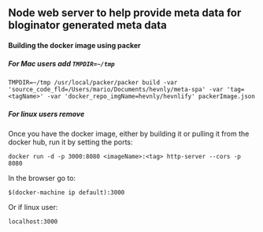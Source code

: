 ## Node web server to help provide meta data for bloginator generated meta data

#### Building the docker image using packer

##### For Mac users add `TMPDIR=~/tmp`

`TMPDIR=~/tmp /usr/local/packer/packer build -var 'source_code_fld=/Users/mario/Documents/hevnly/meta-spa' -var 'tag=<tagName>' -var 'docker_repo_imgName=hevnly/hevnlify' packerImage.json`

##### For linux users remove


Once you have the docker image, either by building it or pulling it from the docker hub, run it by setting the ports:

`docker run -d -p 3000:8080 <imageName>:<tag> http-server --cors -p 8080`

In the browser go to:

`$(docker-machine ip default):3000`

Or if linux user:

`localhost:3000`